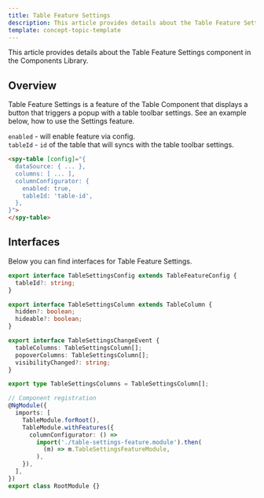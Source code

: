 ```yaml
---
title: Table Feature Settings
description: This article provides details about the Table Feature Settings component in the Components Library.
template: concept-topic-template
---
```


This article provides details about the Table Feature Settings component in the Components Library.

## Overview

Table Feature Settings is a feature of the Table Component that displays a button that triggers a popup with a table toolbar settings.
See an example below, how to use the Settings feature.

`enabled` - will enable feature via config.  
`tableId` - `id` of the table that will syncs with the table toolbar settings.

```html
<spy-table [config]="{
  dataSource: { ... },
  columns: [ ... ],
  columnConfigurator: {
    enabled: true,
    tableId: 'table-id',
  },                                                                                         
}">
</spy-table>
```

## Interfaces

Below you can find interfaces for Table Feature Settings.

```ts
export interface TableSettingsConfig extends TableFeatureConfig {
  tableId?: string;
}

export interface TableSettingsColumn extends TableColumn {
  hidden?: boolean;
  hideable?: boolean;
}

export interface TableSettingsChangeEvent {
  tableColumns: TableSettingsColumn[];
  popoverColumns: TableSettingsColumn[];
  visibilityChanged?: string;
}

export type TableSettingsColumns = TableSettingsColumn[];

// Component registration
@NgModule({
  imports: [
    TableModule.forRoot(),
    TableModule.withFeatures({
      columnConfigurator: () =>
        import('./table-settings-feature.module').then(
          (m) => m.TableSettingsFeatureModule,
        ),
    }),
  ],
})
export class RootModule {}
```
